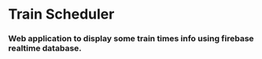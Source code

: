 # **Train Scheduler**

### Web application to display some train times info using firebase realtime database.
